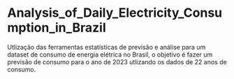 # Analysis_of_Daily_Electricity_Consumption_in_Brazil
Utlização das ferramentas estatísticas de previsão e análise para um dataset de consumo de energia elétrica no Brasil, o objetivo é fazer um previsão de consumo para o ano de 2023 utlizando os dados de 22 anos de consumo.
